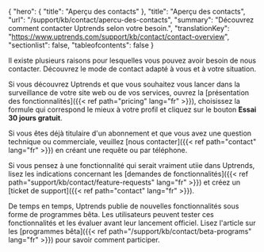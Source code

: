 {
"hero": {
"title": "Aperçu des contacts"
},
"title": "Aperçu des contacts",
"url": "/support/kb/contact/apercu-des-contacts",
"summary": "Découvrez comment contacter Uptrends selon votre besoin.",
"translationKey": "https://www.uptrends.com/support/kb/contact/contact-overview",
"sectionlist": false,
"tableofcontents": false
}

Il existe plusieurs raisons pour lesquelles vous pouvez avoir besoin de nous contacter. Découvrez le mode de contact adapté à vous et à votre situation.

Si vous découvrez Uptrends et que vous souhaitez vous lancer dans la surveillance de votre site web ou de vos services, ouvrez la [présentation des fonctionnalités]({{< ref path="pricing" lang="fr" >}}), choisissez la formule qui correspond le mieux à votre profil et cliquez sur le bouton **Essai 30 jours gratuit**.

Si vous êtes déjà titulaire d'un abonnement et que vous avez une question technique ou commerciale, veuillez [nous contacter]({{< ref path="contact" lang="fr" >}}) en créant une requête ou par téléphone.

Si vous pensez à une fonctionnalité qui serait vraiment utiie dans Uptrends, lisez les indications concernant les [demandes de fonctionnalités]({{< ref path="support/kb/contact/feature-requests" lang="fr" >}}) et créez un [ticket de support]({{< ref path="contact" lang="fr" >}}).

De temps en temps, Uptrends publie de nouvelles fonctionnalités sous forme de programmes bêta. Les utilisateurs peuvent tester ces fonctionnalités et les évaluer avant leur lancement officiel. Lisez l'article sur les [programmes bêta]({{< ref path="/support/kb/contact/beta-programs" lang="fr" >}}) pour savoir comment participer.

